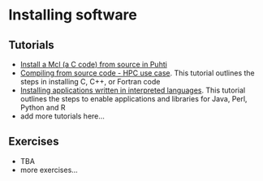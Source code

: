# Installing software

## Tutorials
* [Install a Mcl (a C code) from source in Puhti](installing_hands-on_mcl.md)  
* [Compiling from source code - HPC use case](installing_high-performance-computing.md). This tutorial outlines the steps in installing C, C++, or Fortran code  
* [Installing applications written in interpreted languages](installing_interpreted_languages.md). This tutorial outlines the steps to enable applications and libraries for Java, Perl, Python and R 
* add more tutorials here...

## Exercises
* TBA
*  more exercises...
